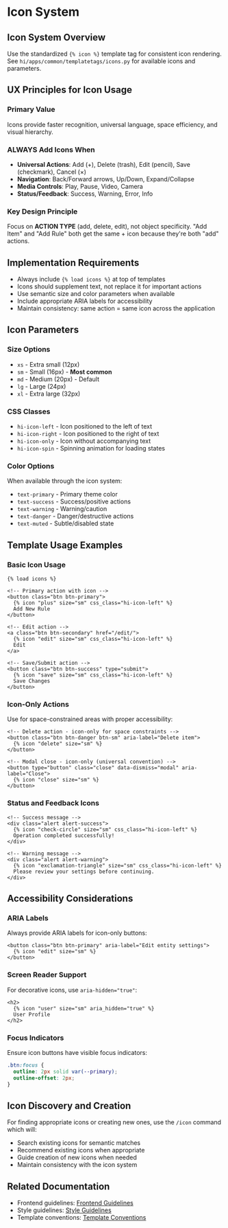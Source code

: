# Icon System

## Icon System Overview

Use the standardized `{% icon %}` template tag for consistent icon rendering. See `hi/apps/common/templatetags/icons.py` for available icons and parameters.

## UX Principles for Icon Usage

### Primary Value
Icons provide faster recognition, universal language, space efficiency, and visual hierarchy.

### ALWAYS Add Icons When
- **Universal Actions**: Add (+), Delete (trash), Edit (pencil), Save (checkmark), Cancel (×)
- **Navigation**: Back/Forward arrows, Up/Down, Expand/Collapse
- **Media Controls**: Play, Pause, Video, Camera
- **Status/Feedback**: Success, Warning, Error, Info

### Key Design Principle
Focus on **ACTION TYPE** (add, delete, edit), not object specificity. "Add Item" and "Add Rule" both get the same + icon because they're both "add" actions.

## Implementation Requirements

- Always include `{% load icons %}` at top of templates
- Icons should supplement text, not replace it for important actions
- Use semantic size and color parameters when available
- Include appropriate ARIA labels for accessibility
- Maintain consistency: same action = same icon across the application

## Icon Parameters

### Size Options
- `xs` - Extra small (12px)
- `sm` - Small (16px) - **Most common**
- `md` - Medium (20px) - Default
- `lg` - Large (24px)
- `xl` - Extra large (32px)

### CSS Classes
- `hi-icon-left` - Icon positioned to the left of text
- `hi-icon-right` - Icon positioned to the right of text
- `hi-icon-only` - Icon without accompanying text
- `hi-icon-spin` - Spinning animation for loading states

### Color Options
When available through the icon system:
- `text-primary` - Primary theme color
- `text-success` - Success/positive actions
- `text-warning` - Warning/caution
- `text-danger` - Danger/destructive actions
- `text-muted` - Subtle/disabled state

## Template Usage Examples

### Basic Icon Usage

```django
{% load icons %}

<!-- Primary action with icon -->
<button class="btn btn-primary">
  {% icon "plus" size="sm" css_class="hi-icon-left" %}
  Add New Rule
</button>

<!-- Edit action -->
<a class="btn btn-secondary" href="/edit/">
  {% icon "edit" size="sm" css_class="hi-icon-left" %}
  Edit
</a>

<!-- Save/Submit action -->
<button class="btn btn-success" type="submit">
  {% icon "save" size="sm" css_class="hi-icon-left" %}
  Save Changes
</button>
```

### Icon-Only Actions

Use for space-constrained areas with proper accessibility:

```django
<!-- Delete action - icon-only for space constraints -->
<button class="btn btn-danger btn-sm" aria-label="Delete item">
  {% icon "delete" size="sm" %}
</button>

<!-- Modal close - icon-only (universal convention) -->
<button type="button" class="close" data-dismiss="modal" aria-label="Close">
  {% icon "close" size="sm" %}
</button>
```

### Status and Feedback Icons

```django
<!-- Success message -->
<div class="alert alert-success">
  {% icon "check-circle" size="sm" css_class="hi-icon-left" %}
  Operation completed successfully!
</div>

<!-- Warning message -->
<div class="alert alert-warning">
  {% icon "exclamation-triangle" size="sm" css_class="hi-icon-left" %}
  Please review your settings before continuing.
</div>
```

## Accessibility Considerations

### ARIA Labels

Always provide ARIA labels for icon-only buttons:

```django
<button class="btn btn-primary" aria-label="Edit entity settings">
  {% icon "edit" size="sm" %}
</button>
```

### Screen Reader Support

For decorative icons, use `aria-hidden="true"`:

```django
<h2>
  {% icon "user" size="sm" aria_hidden="true" %}
  User Profile
</h2>
```

### Focus Indicators

Ensure icon buttons have visible focus indicators:

```css
.btn:focus {
  outline: 2px solid var(--primary);
  outline-offset: 2px;
}
```

## Icon Discovery and Creation

For finding appropriate icons or creating new ones, use the `/icon` command which will:
- Search existing icons for semantic matches
- Recommend existing icons when appropriate
- Guide creation of new icons when needed
- Maintain consistency with the icon system

## Related Documentation
- Frontend guidelines: [Frontend Guidelines](frontend-guidelines.md)
- Style guidelines: [Style Guidelines](style-guidelines.md)
- Template conventions: [Template Conventions](template-conventions.md)